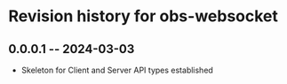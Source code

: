 # Revision history for obs-websocket

## 0.0.0.1 -- 2024-03-03

* Skeleton for Client and Server API types established
